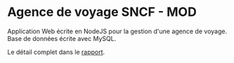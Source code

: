 # Agence de voyage SNCF - MOD

Application Web écrite en NodeJS pour la gestion d'une agence de voyage. Base de données écrite avec MySQL.

Le détail complet dans le [rapport](https://github.com/ebenkara15/travel_agency/blob/master/CR_BD_Erwan_BENKARA.pdf).
